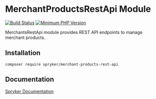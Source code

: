# MerchantProductsRestApi Module
[![Build Status](https://travis-ci.org/spryker/merchant-products-rest-api.svg)](https://travis-ci.org/spryker/merchant-products-rest-api)
[![Minimum PHP Version](https://img.shields.io/badge/php-%3E%3D%207.3-8892BF.svg)](https://php.net/)

MerchantsRestApi module provides REST API endpoints to manage merchant products.

## Installation

```
composer require spryker/merchant-products-rest-api
```

## Documentation

[Spryker Documentation](https://documentation.spryker.com/module_guide/overview.htm)
